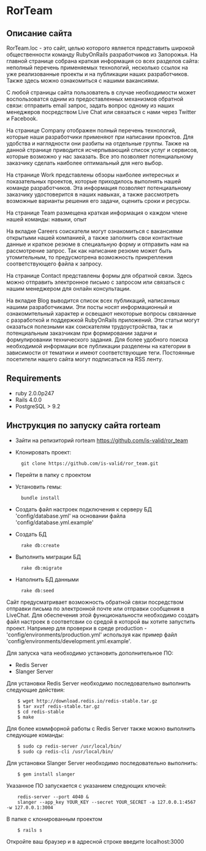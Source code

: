 # RorTeam

## Описание сайта

 RorTeam.loc - это сайт, целью которого является представить широкой общественности команду RubyOnRails разработчиков из Запорожья. На главной странице собрана краткая информация со всех разделов сайта: неполный перечень применяемых технологий, несколько ссылок на уже реализованные проекты и на публикации наших разработчиков. Также здесь можно ознакомиться с нашими вакансиями.

 С любой страницы сайта пользователь в случае необходимости может воспользоватся одним из предоставленных механизмов обратной связи: отправить email запрос, задать вопрос одному из наших менеджеров посредством Live Chat или связаться с нами через Twitter и Facebook.

 На странице Company отображен полный перечень технологий, которые наши разработчики применяют при написании проектов. Для удобства и наглядности они разбиты на отдельные группы. Также на данной странице приводится исчерпывающий список услуг и сервисов, которые возможно у нас заказать. Все это позволяет потенциальному заказчику сделать наиболее оптимальный для него выбор.

 На странице Work представлены обзоры наиболее интересных и показательных проектов, которые приходилось выполнять нашей команде разработчиков. Эта информация позволяет потенциальному заказчику удостоверится в наших навыках, а также рассмотреть возможные варианты решения его задачи, оценить сроки и ресурсы.

 На странице Team размещена краткая информация о каждом члене нашей команды: навыки, опыт

 На вкладке Careers соискатели могут ознакомиться с вакансиями открытыми нашей компанией, а также заполнить свои контактные данные и краткое резюме в специальную форму и отправить нам на рассмотрение запрос. Так как написание резюме может быть утомительным, то предусмотрена возможность прикрепления соответствующего файла к запросу.

 На странице Contact представлены формы для обратной связи. Здесь можно отправить электронное письмо с запросом или связаться с нашим менеджером для онлайн консультации.

 На вкладке Blog выводится список всех публикаций, написанных нашими разработчиками. Эти посты носят информационный и ознакомительный характер и освещают некоторые вопросы связанные с разработкой и поддержкой RubyOnRails приложений. Эти статьи могут оказаться полезными как соискателям трудоустройства, так и потенциальным заказчикам при формировании задачи и формулировании технического задания. Для более удобного поиска необходимой информации все публикации разделены на категории в зависимости от тематики и имеют соответствующие теги. Постоянные посетители нашего сайта могут подписаться на RSS ленту.

## Requirements

  * ruby 2.0.0p247
  * Rails 4.0.0
  * PostgreSQL > 9.2

## Инструкция по запуску сайта rorteam

- Зайти на репизиторий rorteam https://github.com/is-valid/ror_team
- Клонировать проект:

        git clone https://github.com/is-valid/ror_team.git

- Перейти в папку с проектом
- Установить гемы:

        bundle install

- Создать файл настроек подключения к серверу БД 'config/database.yml' на основании файла 'config/database.yml.example'
- Создать БД

        rake db:create

- Выполнить миграции БД

        rake db:migrate

- Наполнить БД данными

        rake db:seed

Сайт предусматривает возможность обратной связи посредством отправки письма по электронной почте или отправки сообщения в LiveChat. Для обеспечения этой функциональности необходимо создать файл настроек в соответсвии со средой в которой вы хотите запустить проект. Например для проверки в среде production -  'config/environments/production.yml' используя как пример файл 'config/environments/development.yml.example'.

Для запуска чата необходимо установить дополнительное ПО:
- Redis Server
- Slanger Server

Для установки Redis Server необходимо последовательно выполнить следующие действия:

        $ wget http://download.redis.io/redis-stable.tar.gz
        $ tar xvzf redis-stable.tar.gz
        $ cd redis-stable
        $ make

Для более коммфорной работы с Redis Server также можно выполнить следующие команды:

        $ sudo cp redis-server /usr/local/bin/
        $ sudo cp redis-cli /usr/local/bin/

Для установки Slanger Server необходимо последовательно выполнить:

        $ gem install slanger

Указанное ПО запускается с указанием следующих ключей:

        redis-server --port 4040 &
        slanger --app_key YOUR_KEY --secret YOUR_SECRET -a 127.0.0.1:4567 -w 127.0.0.1:3004

В папке с клонированным проектом

        $ rails s

Откройте ваш браузер и в адресной строке введите localhost:3000


